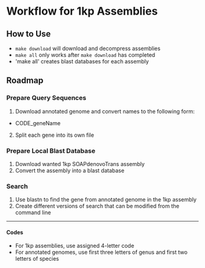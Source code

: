 # Workflow for 1kp Assemblies

## How to Use

* `make download` will download and decompress assemblies
* `make all` only works after `make download` has completed
* 'make all' creates blast databases for each assembly

## Roadmap

### Prepare Query Sequences
1. Download annotated genome and convert names to the following form:
 * CODE_geneName
2. Split each gene into its own file

### Prepare Local Blast Database
1. Download wanted 1kp SOAPdenovoTrans assembly
2. Convert the assembly into a blast database

### Search
1. Use blastn to find the gene from annotated genome in the 1kp assembly
2. Create different versions of search that can be modified from the command
line

___

#### Codes

* For 1kp assemblies, use assigned 4-letter code
* For annotated genomes, use first three letters of genus and first two letters
of species